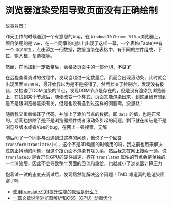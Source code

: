 # 浏览器渲染受阻导致页面没有正确绘制

故事背景：

昨天工作的时候遇到一个有意思的bug，在 `Windows10`  `Chrome V70.x`浏览器上，项目使用的是 `Vue`，在一个同事的电脑上出现了这样一幕，一个表格(Table)中有一个 `添加按钮` ，点击添加一行数据，数据渲染在表格中，有不同的控件组成，下拉，输入框，复选框等。

然而，在添加到一定数量后，表格及页面中的一部分UI，**不见了**

在远程查看调试的过程中，发现当超过一定数量后，页面会出现滚动条，此时就会出现页面`部分白屏`，最开始我以为是不是报错了，然后检查了控制台，发现没有报错，又检查了DOM渲染的节点，发现DOM节点是存在的，但是没有渲染到浏览器上，在找到某个节点后，随便改变一个样式，页面又能渲染出来，到这里我有想到是不是跟浏览器渲染有关，但是也没有遇到过这样的问题啊，没思路！

随后我又重新编译了代码，并加上了添加节点的数据，即 `data` 的值，也是正常的。期间也排除了是不是浏览器插件或者滚动条引起的问题，剩下就在纠结是不是浏览器版本或者Vue的bug，在网上一顿搜索，无解

随后问了一个同事与没遇到过这样的问题，他说了一个回答 `transform:translateZ(0)`，这个不是3D动画的时候用的吗，我之前也用来解决过防止抖动的问题，但这个跟页面不渲染有啥关系，然后我又在网上搜索一通，说 `translate3D` 是会开启GPU的硬件加速，存在 `translateX` 属性的节点会是单独的一个渲染层，因此不会导致整个页面的回流和重绘，也就减小了浏览器计算压力

抱着试一试的态度去调试后，发现居然能解决这个问题！TMD 难道真的是渲染阻塞了吗

- [使用translateZ(0)提升性能的原理是什么？](https://segmentfault.com/q/1010000007962353)
- [一篇文章说清浏览器解析和CSS（GPU）动画优化](https://segmentfault.com/a/1190000008015671)